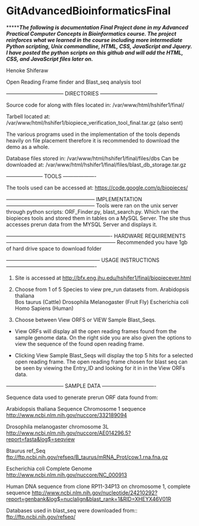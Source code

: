 # GitAdvancedBioinformaticsFinal
********The following is documentation Final Project done in my Advanced Practical Computer Concepts in Bioinformatics course.
The project reinforces what we learned in the course including more intermediate Python scripting, Unix commandline, HTML, CSS,
JavaScript and Jquery. I have posted the python scripts on this github and will add the HTML, CSS, and JavaScript files later on.***

Henoke Shiferaw

Open Reading Frame finder and Blast_seq analysis tool

———————————
DIRECTORIES
———————————

Source code for along with files located in:
/var/www/html/hshifer1/final/

Tarbell located at:
/var/www/html/hshifer1/biopiece_verification_tool_final.tar.gz
(also sent)

The various programs used in the implementation of the tools depends heavily on file placement therefore it is recommended to download the demo as a whole.


Database files stored in:
/var/www/html/hshifer1/final/files/dbs
Can be downloaded at:
/var/www/html/hshifer1/final/files/blast_db_storage.tar.gz

———————
TOOLS
——————-

The tools used can be accessed at:
https://code.google.com/p/biopieces/

—————————————————
IMPLEMENTATION
—————————————————
Tools were ran on the unix server through python scripts: ORF_Finder.py, blast_search.py. Which ran the biopieces tools and stored them in tables on a MySQL Server. The site thus accesses prerun data from the MYSQL Server and displays it.

————————————————————-
HARDWARE REQUIREMENTS
—————————————————————
Recommended you have 1gb of hard drive space to download folder


——————————————————
USAGE INSTRUCTIONS
—————————————————-

1. Site is accessed at http://bfx.eng.jhu.edu/hshifer1/final/biopiecever.html

2. Choose from 1 of 5 Species to view pre_run datasets from.
Arabidopsis thaliana  
Bos taurus (Cattle)
Drosophila Melanogaster (Fruit Fly)
Escherichia coli 
Homo Sapiens (Human)

3. Choose between View ORFS or VIEW Sample Blast_Seqs.
* View ORFs will display all the open reading frames found from the sample genome data. On the right side you are also given the options to view the sequence of the found open reading frame.


* Clicking View Sample Blast_Seqs will display the top 5 hits for a selected open reading frame. The open reading frame chosen for blast seq can be seen by viewing the Entry_ID and looking for it in in the View ORFs data.


———————————
SAMPLE DATA
——————————-

Sequence data used to generate prerun ORF data found from:

Arabidopsis thaliana Sequence Chromosome 1 sequence
http://www.ncbi.nlm.nih.gov/nuccore/332189094


Drosophila melanogaster chromosome 3L 
http://www.ncbi.nlm.nih.gov/nuccore/AE014296.5?report=fasta&log$=seqview


Btaurus ref_Seq
ftp://ftp.ncbi.nih.gov/refseq/B_taurus/mRNA_Prot/cow.1.rna.fna.gz


Escherichia coli Complete Genome
http://www.ncbi.nlm.nih.gov/nuccore/NC_000913

Human DNA sequence from clone RP11-34P13 on chromosome 1, complete sequence
http://www.ncbi.nlm.nih.gov/nucleotide/24210292?report=genbank&log$=nuclalign&blast_rank=1&RID=XHEYX46V01R

Databases used in blast_seq were downloaded from::
ftp://ftp.ncbi.nih.gov/refseq/
